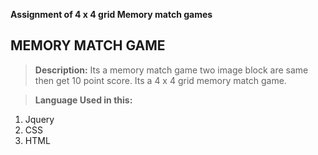 **Assignment of 4 x 4 grid Memory match games**

MEMORY MATCH GAME
--------------------

> **Description:**
Its a memory match game two image block are same then get 10 point score.
Its a 4 x 4 grid memory match game.


> **Language Used in this:**
1. Jquery 
2. CSS
3. HTML
